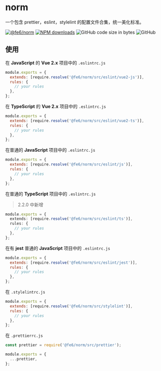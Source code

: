 # norm
一个包含 prettier，eslint，stylelint 的配置文件合集，统一美化标准。

[![@fe6/norm](https://img.shields.io/npm/v/@fe6/norm.svg)](https://www.npmjs.org/package/@fe6/norm)
[![NPM downloads](http://img.shields.io/npm/dm/@fe6/norm.svg)](https://npmjs.org/package/@fe6/norm)
![GitHub code size in bytes](https://img.shields.io/github/languages/code-size/fe6/norm.svg)
![GitHub](https://img.shields.io/github/license/fe6/norm)

## 使用

在 **JavaScript** 的 **Vue 2.x** 项目中的 `.eslintrc.js`

```js
module.exports = {
  extends: [require.resolve('@fe6/norm/src/eslint/vue2-js')],
  rules: {
    // your rules
  },
};
```

在 **TypeScript** 的 **Vue 2.x** 项目中的 `.eslintrc.js`

```js
module.exports = {
  extends: [require.resolve('@fe6/norm/src/eslint/vue2-ts')],
  rules: {
    // your rules
  },
};
```

在普通的 **JavaScript** 项目中的 `.eslintrc.js`

```js
module.exports = {
  extends: [require.resolve('@fe6/norm/src/eslint/js')],
  rules: {
    // your rules
  },
};
```

在普通的 **TypeScript** 项目中的 `.eslintrc.js`
> 2.2.0 中新增

```ts
module.exports = {
  extends: [require.resolve('@fe6/norm/src/eslint/ts')],
  rules: {
    // your rules
  },
};
```

在有 **jest** 普通的 **JavaScript** 项目中的 `.eslintrc.js`

```js
module.exports = {
  extends: [require.resolve('@fe6/norm/src/eslint/jest')],
  rules: {
    // your rules
  },
};
```

在 `.stylelintrc.js`

```js
module.exports = {
  extends: [require.resolve('@fe6/norm/src/stylelint')],
  rules: {
    // your rules
  },
};
```

在 `.prettierrc.js`

```js
const prettier = require('@fe6/norm/src/prettier');

module.exports = {
  ...prettier,
};
```
